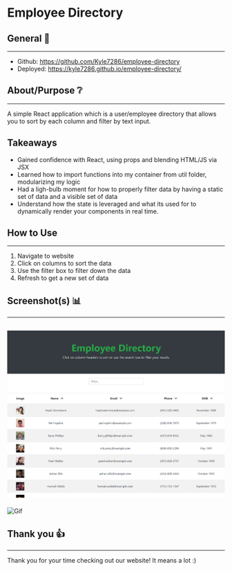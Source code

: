 # Employee Directory

## General 📖
---    
- Github:   https://github.com/Kyle7286/employee-directory
- Deployed: https://kyle7286.github.io/employee-directory/

## About/Purpose ❔
---
A simple React application which is a user/employee directory that allows you to sort by each column and filter by text input.

## Takeaways
- Gained confidence with React, using props and blending HTML/JS via JSX
- Learned how to import functions into my container from util folder, modularizing my logic
- Had a ligh-bulb moment for how to properly filter data by having a static set of data and a visible set of data
- Understand how the state is leveraged and what its used for to dynamically render your components in real time.

## How to Use
---
1. Navigate to website
2. Click on columns to sort the data
3. Use the filter box to filter down the data
4. Refresh to get a new set of data

## Screenshot(s) 📊
---
![Image](./assets/readme/ss1.png)
-
![Gif](./assets/readme/gif1.gif)

## Thank you 👍 
---
Thank you for your time checking out our website! It means a lot  :)